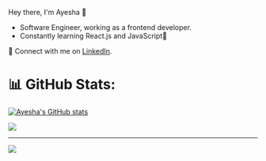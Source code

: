 Hey there, I'm Ayesha 👋
- Software Engineer, working as a frontend developer.
- Constantly learning React.js and JavaScript🌱


🔗 Connect with me on [LinkedIn](https://www.linkedin.com/in/ayesha-khalil-435b87265/).


# 📊 GitHub Stats:
[![Ayesha's GitHub stats](https://github-readme-stats.vercel.app/api?username=Ayesha-khalil-432)](https://github.com/Ayesha-khalil-432/github-readme-stats)<br/>

![](https://github-readme-stats.vercel.app/api/top-langs/?username=Ayesha-khalil-432&theme=dark&hide_border=false&include_all_commits=true&count_private=true&layout=compact)


---
[![](https://visitcount.itsvg.in/api?id=Ayesha-khalil-432&icon=0&color=0)](https://visitcount.itsvg.in)
